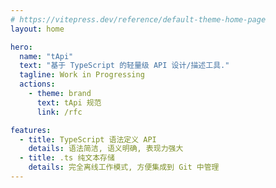 ```yaml
---
# https://vitepress.dev/reference/default-theme-home-page
layout: home

hero:
  name: "tApi"
  text: "基于 TypeScript 的轻量级 API 设计/描述工具."
  tagline: Work in Progressing
  actions:
    - theme: brand
      text: tApi 规范
      link: /rfc

features:
  - title: TypeScript 语法定义 API
    details: 语法简洁, 语义明确, 表现力强大
  - title: .ts 纯文本存储
    details: 完全离线工作模式, 方便集成到 Git 中管理
---
```

